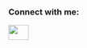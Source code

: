 <h3 align="left">Connect with me:</h3>
<p align="left">
<a href="https://www.linkedin.com/in/dorafialhomendes/" target="blank"><img align="center" src="[https://upload.wikimedia.org/wikipedia/commons/thumb/f/f8/LinkedIn_icon_circle.svg/2048px-LinkedIn_icon_circle.svg.png](https://cdn-icons-png.flaticon.com/512/174/174857.png)" alt="" height="30" width="40" /></a>
</p>


<!--
**DoraMendes/DoraMendes** is a ✨ _special_ ✨ repository because its `README.md` (this file) appears on your GitHub profile.

Here are some ideas to get you started:

- 🔭 I’m currently working on ...
- 🌱 I’m currently learning ...
- 👯 I’m looking to collaborate on ...
- 🤔 I’m looking for help with ...
- 💬 Ask me about ...
- 📫 How to reach me: ...
- 😄 Pronouns: ...
- ⚡ Fun fact: ...
-->
